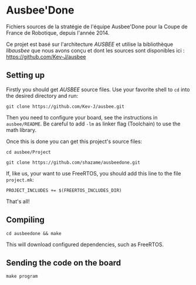 Ausbee'Done
===========

Fichiers sources de la stratégie de l'équipe Ausbee'Done pour la Coupe de
France de Robotique, depuis l'année 2014.

Ce projet est basé sur l'architecture *AUSBEE* et utilise la bibliothèque
*libausbee* que nous avons conçu et dont les sources sont disponibles ici :
https://github.com/Kev-J/ausbee

Setting up
----------

Firstly you should get *AUSBEE* source files. Use your favorite shell to `cd`
into the desired directory and run:

`git clone https://github.com/Kev-J/ausbee.git`

Then you need to configure your board, see the instructions in
`ausbee/README`. Be careful to add `-lm` as linker flag (Toolchain) to use the
math library.

Once this is done you can get this project's source files:

`cd ausbee/Project`

`git clone https://github.com/shazame/ausbeedone.git`

If, like us, your want to use FreeRTOS, you should add this line to the file
`project.mk`:

`PROJECT_INCLUDES += $(FREERTOS_INCLUDES_DIR)`

That's all!

Compiling
---------

`cd ausbeedone && make`

This will download configured dependencies, such as FreeRTOS.

Sending the code on the board
-----------------------------

`make program`
